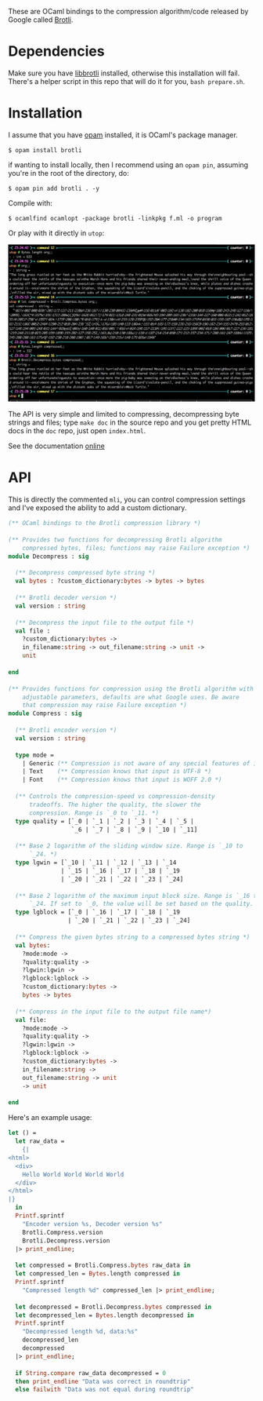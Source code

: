 These are OCaml bindings to the compression algorithm/code released by
Google called [Brotli](https://github.com/google/brotli).

# Dependencies
Make sure you have [libbrotli](https://github.com/bagder/libbrotli)
installed, otherwise this installation will fail. There's a helper
script in this repo that will do it for you, `bash prepare.sh`.

# Installation

I assume that you have [opam](https://opam.ocaml.org) installed, it is
OCaml's package manager.

```shell
$ opam install brotli
```

if wanting to install locally, then I recommend using an `opam pin`,
assuming you're in the root of the directory, do: 

```shell
$ opam pin add brotli . -y
```

Compile with:

```shell
$ ocamlfind ocamlopt -package brotli -linkpkg f.ml -o program
```

Or play with it directly in `utop`:

![](./compressed_image.png)

The API is very simple and limited to compressing, decompressing byte
strings and files; type `make doc` in the source repo and you get
pretty HTML docs in the `doc` repo, just open `index.html`.

See the documentation [online](http://hyegar.com/ocaml-brotli/)

# API 

This is directly the commented `mli`, you can control compression
settings and I've exposed the ability to add a custom dictionary.

```ocaml
(** OCaml bindings to the Brotli compression library *)

(** Provides two functions for decompressing Brotli algorithm
    compressed bytes, files; functions may raise Failure exception *)
module Decompress : sig

  (** Decompress compressed byte string *)
  val bytes : ?custom_dictionary:bytes -> bytes -> bytes

  (** Brotli decoder version *)
  val version : string

  (** Decompress the input file to the output file *)
  val file :
    ?custom_dictionary:bytes ->
    in_filename:string -> out_filename:string -> unit ->
    unit

end

(** Provides functions for compression using the Brotli algorithm with
    adjustable parameters, defaults are what Google uses. Be aware
    that compression may raise Failure exception *)
module Compress : sig

  (** Brotli encoder version *)
  val version : string

  type mode =
    | Generic (** Compression is not aware of any special features of input *)
    | Text    (** Compression knows that input is UTF-8 *)
    | Font    (** Compression knows that input is WOFF 2.0 *)

  (** Controls the compression-speed vs compression-density
      tradeoffs. The higher the quality, the slower the
      compression. Range is `_0 to `_11. *)
  type quality = [`_0 | `_1 | `_2 | `_3 | `_4 | `_5 |
                  `_6 | `_7 | `_8 | `_9 | `_10 | `_11]

  (** Base 2 logarithm of the sliding window size. Range is `_10 to
      `_24. *)
  type lgwin = [`_10 | `_11 | `_12 | `_13 | `_14
               | `_15 | `_16 | `_17 | `_18 | `_19
               | `_20 | `_21 | `_22 | `_23 | `_24]

  (** Base 2 logarithm of the maximum input block size. Range is `_16 to
      `_24. If set to `_0, the value will be set based on the quality. *)
  type lgblock = [`_0 | `_16 | `_17 | `_18 | `_19
                 | `_20 | `_21 | `_22 | `_23 | `_24]

  (** Compress the given bytes string to a compressed bytes string *)
  val bytes:
    ?mode:mode ->
    ?quality:quality ->
    ?lgwin:lgwin ->
    ?lgblock:lgblock ->
    ?custom_dictionary:bytes ->
    bytes -> bytes

  (** Compress in the input file to the output file name*)
  val file:
    ?mode:mode ->
    ?quality:quality ->
    ?lgwin:lgwin ->
    ?lgblock:lgblock ->
    ?custom_dictionary:bytes ->
    in_filename:string ->
    out_filename:string -> unit
    -> unit

end
```

Here's an example usage:

```ocaml
let () =
  let raw_data =
    {|
<html>
  <div>
    Hello World World World World
  </div>
</html>
|}
  in
  Printf.sprintf
    "Encoder version %s, Decoder version %s"
    Brotli.Compress.version
    Brotli.Decompress.version
  |> print_endline;

  let compressed = Brotli.Compress.bytes raw_data in
  let compressed_len = Bytes.length compressed in
  Printf.sprintf
    "Compressed length %d" compressed_len |> print_endline;

  let decompressed = Brotli.Decompress.bytes compressed in
  let decompressed_len = Bytes.length decompressed in
  Printf.sprintf
    "Decompressed length %d, data:%s"
    decompressed_len
    decompressed
  |> print_endline;

  if String.compare raw_data decompressed = 0
  then print_endline "Data was correct in roundtrip"
  else failwith "Data was not equal during roundtrip"
```
